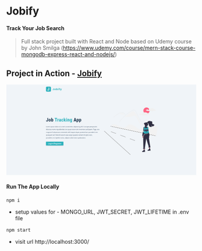 # Jobify

#### Track Your Job Search

> Full stack project built with React and Node based on Udemy course by John Smilga (https://www.udemy.com/course/mern-stack-course-mongodb-express-react-and-nodejs/)

## Project in Action - [Jobify](https://jobify-6991.herokuapp.com/landing)

![Preview of landing page](./screenshoot.png)

#### Run The App Locally

```sh
npm i
```
- setup values for - MONGO_URL, JWT_SECRET, JWT_LIFETIME in .env file
```sh
npm start
```
- visit url http://localhost:3000/
